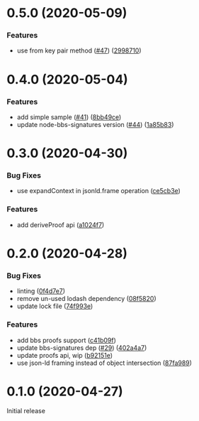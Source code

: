 # 0.5.0 (2020-05-09)

### Features

- use from key pair method ([#47](https://github.com/mattrglobal/jsonld-signatures-bbs/issues/47)) ([2998710](https://github.com/mattrglobal/jsonld-signatures-bbs/commit/29987106344191819bac3073d913e39927183813))

# 0.4.0 (2020-05-04)

### Features

- add simple sample ([#41](https://github.com/mattrglobal/jsonld-signatures-bbs/issues/41)) ([8bb49ce](https://github.com/mattrglobal/jsonld-signatures-bbs/commit/8bb49ce2e76bf9be432c8b538bd04b440ec65add))
- update node-bbs-signatures version ([#44](https://github.com/mattrglobal/jsonld-signatures-bbs/issues/44)) ([1a85b83](https://github.com/mattrglobal/jsonld-signatures-bbs/commit/1a85b8326a6fca08184665672a44816cc4ff7bff))

# 0.3.0 (2020-04-30)

### Bug Fixes

- use expandContext in jsonld.frame operation ([ce5cb3e](https://github.com/mattrglobal/jsonld-signatures-bbs/commit/ce5cb3ec2bd33c747980c8725c191e5866ec31c6))

### Features

- add deriveProof api ([a1024f7](https://github.com/mattrglobal/jsonld-signatures-bbs/commit/a1024f7001236a6e3a12e4c13e90e2f444f8047f))

# 0.2.0 (2020-04-28)

### Bug Fixes

- linting ([0f4d7e7](https://github.com/mattrglobal/jsonld-signatures-bbs/commit/0f4d7e7ddae9f5d62ce495f58c478ca0873fff90))
- remove un-used lodash dependency ([08f5820](https://github.com/mattrglobal/jsonld-signatures-bbs/commit/08f582058cfe35b3943c55203ed95f7c21113e53))
- update lock file ([74f993e](https://github.com/mattrglobal/jsonld-signatures-bbs/commit/74f993e1b7d404f54cfa442bafead6a607b570c9))

### Features

- add bbs proofs support ([c41b09f](https://github.com/mattrglobal/jsonld-signatures-bbs/commit/c41b09f9865a88ad062db89f90d427f7a6a99690))
- update bbs-signatures dep ([#29](https://github.com/mattrglobal/jsonld-signatures-bbs/issues/29)) ([402a4a7](https://github.com/mattrglobal/jsonld-signatures-bbs/commit/402a4a7fe1936a685bfc828b72de02994a2a4200))
- update proofs api, wip ([b92151e](https://github.com/mattrglobal/jsonld-signatures-bbs/commit/b92151efa52c297683bb3c2371638fd7d8045499))
- use json-ld framing instead of object intersection ([87fa989](https://github.com/mattrglobal/jsonld-signatures-bbs/commit/87fa98955e166226a26f12388838fcbc1910fe20))

# 0.1.0 (2020-04-27)

Initial release
